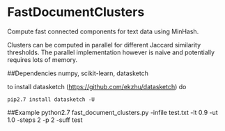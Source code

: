 # FastDocumentClusters
Compute fast connected components for text data using MinHash.

Clusters can be computed in parallel for different Jaccard similarity thresholds. The parallel implementation however is naive and potentially requires lots of memory.  

##Dependencies
numpy, scikit-learn, datasketch

to install datasketch (https://github.com/ekzhu/datasketch) do

    pip2.7 install datasketch -U


##Example
    python2.7 fast_document_clusters.py -infile test.txt -lt 0.9 -ut 1.0 -steps 2 -p 2 -suff test
